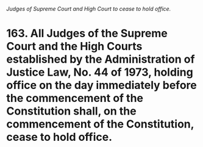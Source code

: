 *Judges of Supreme Court and High Court to cease to hold office.*

# 163. All Judges of the Supreme Court and the High Courts established by the Administration of Justice Law, No. 44 of 1973, holding office on the day immediately before the commencement of the Constitution shall, on the commencement of the Constitution, cease to hold office.
